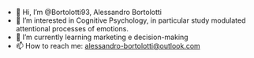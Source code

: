 - 👋 Hi, I’m @Bortolotti93, Alessandro Bortolotti 
- 👀 I’m interested in Cognitive Psychology, in particular study modulated attentional processes of emotions.
- 🌱 I’m currently learning marketing e decision-making
- 📫 How to reach me: alessandro-bortolotti@outlook.com

<!---
Bortolotti93/Bortolotti93 is a ✨ special ✨ repository because its `README.md` (this file) appears on your GitHub profile.
You can click the Preview link to take a look at your changes.
--->
